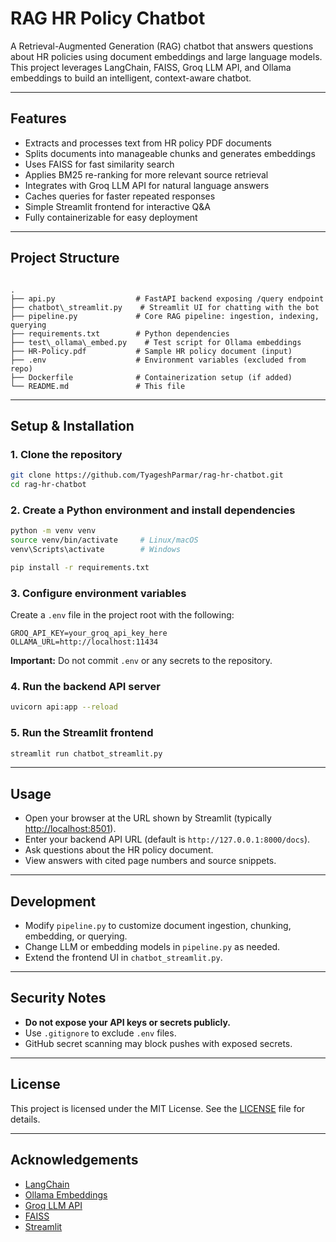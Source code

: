 # RAG HR Policy Chatbot

A Retrieval-Augmented Generation (RAG) chatbot that answers questions about HR policies using document embeddings and large language models. This project leverages LangChain, FAISS, Groq LLM API, and Ollama embeddings to build an intelligent, context-aware chatbot.

---

## Features

- Extracts and processes text from HR policy PDF documents
- Splits documents into manageable chunks and generates embeddings
- Uses FAISS for fast similarity search
- Applies BM25 re-ranking for more relevant source retrieval
- Integrates with Groq LLM API for natural language answers
- Caches queries for faster repeated responses
- Simple Streamlit frontend for interactive Q&A
- Fully containerizable for easy deployment

---

## Project Structure

```

.
├── api.py                  # FastAPI backend exposing /query endpoint
├── chatbot\_streamlit.py    # Streamlit UI for chatting with the bot
├── pipeline.py             # Core RAG pipeline: ingestion, indexing, querying
├── requirements.txt        # Python dependencies
├── test\_ollama\_embed.py    # Test script for Ollama embeddings
├── HR-Policy.pdf           # Sample HR policy document (input)
├── .env                    # Environment variables (excluded from repo)
├── Dockerfile              # Containerization setup (if added)
└── README.md               # This file

````

---

## Setup & Installation

### 1. Clone the repository

```bash
git clone https://github.com/TyageshParmar/rag-hr-chatbot.git
cd rag-hr-chatbot
````

### 2. Create a Python environment and install dependencies

```bash
python -m venv venv
source venv/bin/activate     # Linux/macOS
venv\Scripts\activate        # Windows

pip install -r requirements.txt
```

### 3. Configure environment variables

Create a `.env` file in the project root with the following:

```env
GROQ_API_KEY=your_groq_api_key_here
OLLAMA_URL=http://localhost:11434
```

**Important:** Do not commit `.env` or any secrets to the repository.

### 4. Run the backend API server

```bash
uvicorn api:app --reload
```

### 5. Run the Streamlit frontend

```bash
streamlit run chatbot_streamlit.py
```

---

## Usage

* Open your browser at the URL shown by Streamlit (typically [http://localhost:8501](http://localhost:8501)).
* Enter your backend API URL (default is `http://127.0.0.1:8000/docs`).
* Ask questions about the HR policy document.
* View answers with cited page numbers and source snippets.

---

## Development

* Modify `pipeline.py` to customize document ingestion, chunking, embedding, or querying.
* Change LLM or embedding models in `pipeline.py` as needed.
* Extend the frontend UI in `chatbot_streamlit.py`.

---

## Security Notes

* **Do not expose your API keys or secrets publicly.**
* Use `.gitignore` to exclude `.env` files.
* GitHub secret scanning may block pushes with exposed secrets.

---

## License

This project is licensed under the MIT License. See the [LICENSE](LICENSE) file for details.

---

## Acknowledgements

* [LangChain](https://github.com/langchain-ai/langchain)
* [Ollama Embeddings](https://github.com/nomic-ai/ollama)
* [Groq LLM API](https://www.groq.com/)
* [FAISS](https://github.com/facebookresearch/faiss)
* [Streamlit](https://streamlit.io/)

